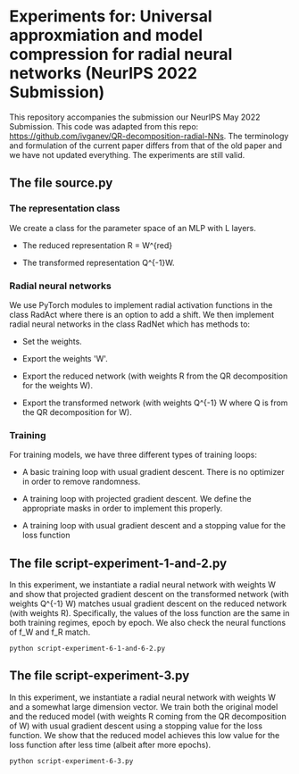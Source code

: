# Experiments for: Universal approxmiation and model compression for radial neural networks (NeurIPS 2022 Submission)

This repository accompanies the submission our NeurIPS May 2022 Submission. This code was adapted from this repo: https://github.com/ivganev/QR-decomposition-radial-NNs. The terminology and formulation of the current paper differs from that of the old paper and we have not updated everything. The experiments are still valid. 

## The file source.py

### The representation class

We create a class for the parameter space of an MLP with L layers.  

- The reduced representation R = W^{red}

- The transformed representation Q^{-1}W.

### Radial neural networks

We use PyTorch modules to implement radial activation functions in the class RadAct where there is an option to add a shift. We then implement radial neural networks in the class RadNet which has methods to:

- Set the weights.

- Export the weights 'W'.

- Export the reduced network (with weights R from the QR decomposition for the weights W).

- Export the transformed network (with weights Q^{-1} W where Q is from the QR decomposition for W).

### Training

For training models, we have three different types of training loops:

- A basic training loop with usual gradient descent. There is no optimizer in order to remove randomness. 

- A training loop with projected gradient descent. We define the appropriate masks in order to implement this properly. 

- A training loop with usual gradient descent and a stopping value for the loss function

## The file script-experiment-1-and-2.py

In this experiment, we instantiate a radial neural network with weights W and show that projected gradient descent on the transformed network (with weights Q^{-1} W) matches usual gradient descent on the reduced network (with weights R). Specifically, the values of the loss function are the same in both training regimes, epoch by epoch.  We also check the neural functions of f_W and f_R match.

    python script-experiment-6-1-and-6-2.py

## The file script-experiment-3.py

In this experiment, we instantiate a radial neural network with weights W and a somewhat large dimension vector. We train both the original model and the reduced model (with weights R coming from the QR decomposition of W) with usual gradient descent using a stopping value for the loss function. We show that the reduced model achieves this low value for the loss function after less time (albeit after more epochs).

    python script-experiment-6-3.py
